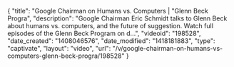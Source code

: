 {
    "title": "Google Chairman on Humans vs. Computers | \"Glenn Beck Progra",
    "description": "Google Chairman Eric Schmidt talks to Glenn Beck about humans vs. computers, and the future of suggestion. Watch full episodes of the Glenn Beck Program on d...",
    "videoid": "198528",
    "date_created": "1408046576",
    "date_modified": "1418181883",
    "type": "captivate",
    "layout": "video",
    "url": "\/v\/google-chairman-on-humans-vs-computers-glenn-beck-progra\/198528"
}